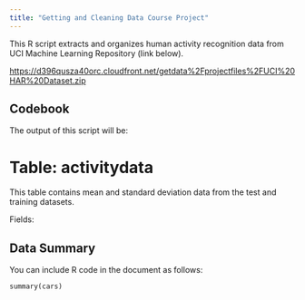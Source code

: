 ```yaml
---
title: "Getting and Cleaning Data Course Project"
---
```


This R script extracts and organizes human activity recognition data from UCI Machine Learning Repository (link below).

https://d396qusza40orc.cloudfront.net/getdata%2Fprojectfiles%2FUCI%20HAR%20Dataset.zip

## Codebook

The output of this script will be:
# Table: activitydata 
This table contains mean and standard deviation data from the test and training datasets.

Fields:


## Data Summary

You can include R code in the document as follows:

```{r cars}
summary(cars)
```
